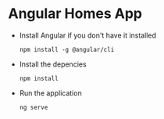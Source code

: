 # Angular Homes App
- Install Angular if you don't have it installed

  `npm install -g @angular/cli`

- Install the depencies

  `npm install` 

- Run the application 

  `ng serve`
